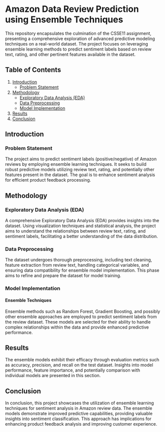 # Amazon Data Review Prediction using Ensemble Techniques

This repository encapsulates the culmination of the CSSE11 assignment, presenting a comprehensive exploration of advanced predictive modeling techniques on a real-world dataset. The project focuses on leveraging ensemble learning methods to predict sentiment labels based on review text, rating, and other pertinent features available in the dataset.

## Table of Contents

1. [Introduction](#introduction)
   - [Problem Statement](#problem-statement)
2. [Methodology](#methodology)
   - [Exploratory Data Analysis (EDA)](#exploratory-data-analysis-eda)
   - [Data Preprocessing](#data-preprocessing)
   - [Model Implementation](#model-implementation)
3. [Results](#results)
4. [Conclusion](#conclusion)

## Introduction

### Problem Statement

The project aims to predict sentiment labels (positive/negative) of Amazon reviews by employing ensemble learning techniques. It seeks to build robust predictive models utilizing review text, rating, and potentially other features present in the dataset. The goal is to enhance sentiment analysis for efficient product feedback processing.

## Methodology

### Exploratory Data Analysis (EDA)

A comprehensive Exploratory Data Analysis (EDA) provides insights into the dataset. Using visualization techniques and statistical analysis, the project aims to understand the relationships between review text, rating, and sentiment labels, facilitating a better understanding of the data distribution.

### Data Preprocessing

The dataset undergoes thorough preprocessing, including text cleaning, feature extraction from review text, handling categorical variables, and ensuring data compatibility for ensemble model implementation. This phase aims to refine and prepare the dataset for model training.

### Model Implementation

#### Ensemble Techniques

Ensemble methods such as Random Forest, Gradient Boosting, and possibly other ensemble approaches are employed to predict sentiment labels from the review dataset. These models are selected for their ability to handle complex relationships within the data and provide enhanced predictive performance.

## Results

The ensemble models exhibit their efficacy through evaluation metrics such as accuracy, precision, and recall on the test dataset. Insights into model performance, feature importance, and potentially comparison with individual models are presented in this section.

## Conclusion

In conclusion, this project showcases the utilization of ensemble learning techniques for sentiment analysis in Amazon review data. The ensemble models demonstrate improved predictive capabilities, providing valuable insights into sentiment classification. This approach has implications for enhancing product feedback analysis and improving customer experience.


